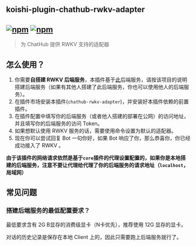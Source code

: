 ## koishi-plugin-chathub-rwkv-adapter

## [![npm](https://img.shields.io/npm/v/@dingyi222666/koishi-plugin-chathub-rmkv-adapter)](https://www.npmjs.com/package/@dingyi222666/koishi-plugin-chathub-rmkv-adapter) [![npm](https://img.shields.io/npm/dm/@dingyi222666/koishi-plugin-chathub-rmkv-adapter)](https://www.npmjs.com/package//@dingyi222666/koishi-plugin-chathub-rmkv-adapter)

> 为 ChatHub 提供 RWKV 支持的适配器

## 怎么使用？

1. 你需要**自搭建 RWKV 后端服务**，本插件基于[此](https://github.com/josStorer/RWKV-Runner)后端服务，请按该项目的说明搭建后端服务（如果有其他人搭建了此后端服务，你也可以使用他人的后端服务）。
2. 在插件市场安装本插件(`chathub-rwkv-adapter`)，并安装好本插件依赖的前置插件。
3. 在插件配置中填写你的后端服务（或者他人搭建的部署在公网）的访问地址，并且填写你的后端服务的访问 Token。
4. 如果想默认使用 RWKV 服务的话，需要使用命令设置为默认的适配器。
5. 现在你可以尝试回复 Bot 一句你好，如果 Bot 响应了你，那么恭喜你，你已经成功接入了 RWKV 。

**由于该插件的网络请求依然是基于`core`插件的代理设置配置的，如果你是本地搭建的后端服务，注意不要让代理给代理了你的后端服务的请求地址（`localhost`，局域网）**

## 常见问题

### 搭建后端服务的最低配置要求？

最低要求含有 2G B显存的消费级显卡（N卡优先），推荐使用 12G 显存的显卡。

对话的历史记录是保存在本地 Client 上的，因此只需要跑上后端服务就行了。
